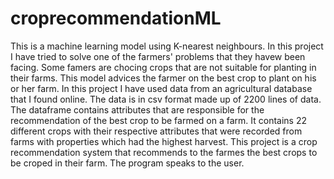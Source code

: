 # croprecommendationML
 This is a machine learning model  using K-nearest neighbours.  In this project I have tried to solve one of the farmers' problems that they havew been facing.  Some famers are chocing crops that are not suitable for planting in their farms. This model advices the farmer on the best  crop to plant on his or her farm.  In this project I have used data from an agricultural database that I found online. The data is in csv format made up of 2200 lines of data. The dataframe contains attributes that are responsible for the recommendation of the best crop to be farmed on a farm. It contains 22 different crops with their respective attributes that were recorded from farms with properties which had the highest harvest.  This project is a crop recommendation system that recommends to the farmes the best crops to be croped in their farm. The program speaks to the user.

